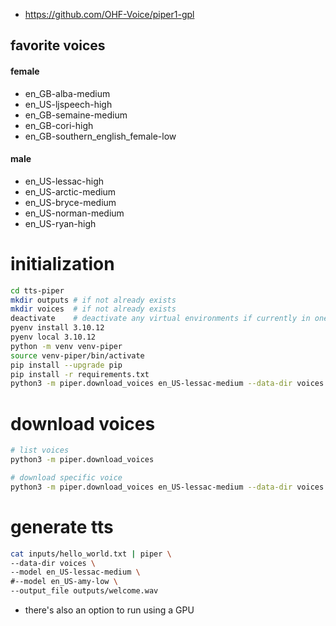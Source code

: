 
- https://github.com/OHF-Voice/piper1-gpl

## favorite voices
#### female
- en_GB-alba-medium
- en_US-ljspeech-high
- en_GB-semaine-medium
- en_GB-cori-high
- en_GB-southern_english_female-low

#### male
- en_US-lessac-high
- en_US-arctic-medium
- en_US-bryce-medium
- en_US-norman-medium
- en_US-ryan-high

# initialization
``` bash
cd tts-piper
mkdir outputs # if not already exists
mkdir voices  # if not already exists
deactivate    # deactivate any virtual environments if currently in one
pyenv install 3.10.12
pyenv local 3.10.12
python -m venv venv-piper
source venv-piper/bin/activate
pip install --upgrade pip
pip install -r requirements.txt
python3 -m piper.download_voices en_US-lessac-medium --data-dir voices
```

# download voices
``` bash
# list voices
python3 -m piper.download_voices

# download specific voice
python3 -m piper.download_voices en_US-lessac-medium --data-dir voices
```

# generate tts
``` bash
cat inputs/hello_world.txt | piper \
--data-dir voices \
--model en_US-lessac-medium \
#--model en_US-amy-low \
--output_file outputs/welcome.wav
```

- there's also an option to run using a GPU

